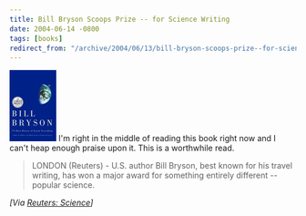 ```yaml
---
title: Bill Bryson Scoops Prize -- for Science Writing
date: 2004-06-14 -0800
tags: [books]
redirect_from: "/archive/2004/06/13/bill-bryson-scoops-prize--for-science-writing.aspx/"
---
```


![A Short History of Nearly Everything](/images/ShortHistory.jpg) I'm
right in the middle of reading this book right now and I can't heap
enough praise upon it. This is a worthwhile read.

> LONDON (Reuters) - U.S. author Bill Bryson, best known for his travel
> writing, has won a major award for something entirely different --
> popular science.

*[Via [Reuters:
Science](http://www.reuters.com/newsArticle.jhtml?type=scienceNews&storyID=5424513&src=rss/scienceNews&section=news)]*

